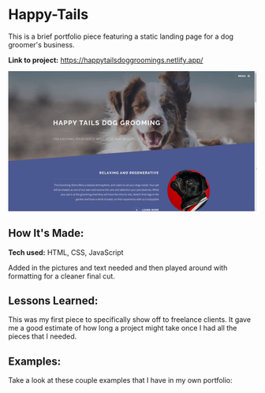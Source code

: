 # Happy-Tails
This is a brief portfolio piece featuring a static landing page for a dog groomer's business.

**Link to project:** https://happytailsdoggroomings.netlify.app/


![alt tag](images/happyTails.gif)

## How It's Made:

**Tech used:** HTML, CSS, JavaScript

Added in the pictures and text needed and then played around with formatting for a cleaner final cut.

## Lessons Learned:

This was my first piece to specifically show off to freelance clients.  It gave me a good estimate of how long a project might take once I had all the pieces that I needed.

## Examples:
Take a look at these couple examples that I have in my own portfolio:




